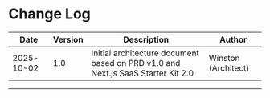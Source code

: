 # Change Log

| Date | Version | Description | Author |
|------|---------|-------------|--------|
| 2025-10-02 | 1.0 | Initial architecture document based on PRD v1.0 and Next.js SaaS Starter Kit 2.0 | Winston (Architect) |

---
